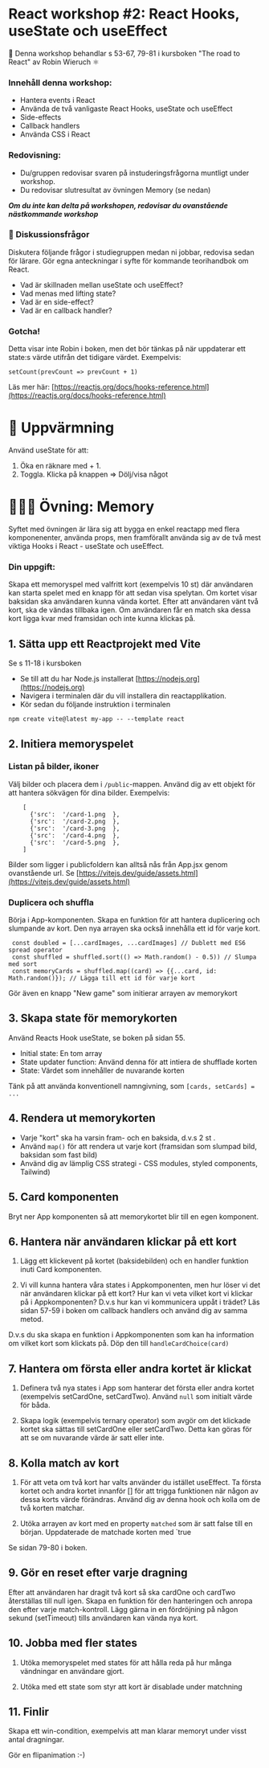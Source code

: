 
# React workshop #2: React Hooks, useState och useEffect  


👋 Denna workshop behandlar s 53-67, 79-81 i kursboken "The road to React" av Robin Wieruch ⚛️ 

### Innehåll denna workshop:
* Hantera events i React
* Använda de två vanligaste React Hooks, useState och useEffect 
* Side-effects
* Callback handlers
* Använda CSS i React


### Redovisning:
* Du/gruppen redovisar svaren på instuderingsfrågorna muntligt under workshop. 
* Du redovisar slutresultat av övningen Memory (se nedan) 

***Om du inte kan delta på workshopen, redovisar du ovanstående nästkommande workshop***

### 💬 Diskussionsfrågor

Diskutera följande frågor i studiegruppen medan ni jobbar, redovisa sedan för lärare. Gör egna anteckningar i syfte för kommande teorihandbok om React.

* Vad är skillnaden mellan useState och useEffect?
* Vad menas med lifting state?
* Vad är en side-effect?
* Vad är en callback handler?

### Gotcha!

Detta visar inte Robin i boken, men det bör tänkas på när uppdaterar ett state:s värde utifrån det tidigare värdet. Exempelvis: 

``` 
setCount(prevCount => prevCount + 1)  
```
Läs mer här: [https://reactjs.org/docs/hooks-reference.html](https://reactjs.org/docs/hooks-reference.html)

# 🏃 Uppvärmning 

Använd useState för att:

1. Öka en räknare med + 1. 
2. Toggla. Klicka på knappen => Dölj/visa något


# 👩🏽‍💻 Övning: Memory

Syftet med övningen är lära sig att bygga en enkel reactapp med flera komponenenter, använda props, men framförallt använda sig av de två mest viktiga Hooks i React - useState och useEffect.

### Din uppgift:

Skapa ett memoryspel med valfritt kort (exempelvis 10 st) där användaren kan starta spelet med en knapp för att sedan visa spelytan. Om kortet visar baksidan ska användaren kunna vända kortet. Efter att användaren vänt två kort, ska de vändas tillbaka igen. Om användaren får en match ska dessa kort ligga kvar med framsidan och inte kunna klickas på. 
 

## 1. Sätta upp ett Reactprojekt med Vite 

Se s 11-18 i kursboken

* Se till att du har Node.js installerat [https://nodejs.org](https://nodejs.org) 
* Navigera i terminalen där du vill installera din reactapplikation.
* Kör sedan du följande instruktion i terminalen

```
npm create vite@latest my-app -- --template react
```


## 2. Initiera memoryspelet

### Listan på bilder, ikoner

Välj bilder och placera dem i `/public`-mappen. Använd dig av ett objekt för att hantera sökvägen för dina bilder. Exempelvis:

```
	[
	  {'src':  '/card-1.png  },
	  {'src':  '/card-2.png  },
	  {'src':  '/card-3.png  },
	  {'src':  '/card-4.png  },
	  {'src':  '/card-5.png  },
	]
```

Bilder som ligger i publicfoldern kan alltså nås från App.jsx genom ovanstående url.
Se [https://vitejs.dev/guide/assets.html](https://vitejs.dev/guide/assets.html)


### Duplicera och shuffla 

Börja i App-komponenten. Skapa en funktion för att hantera duplicering och slumpande av kort. Den nya arrayen ska också innehålla ett id för varje kort. 

```
 const doubled = [...cardImages, ...cardImages] // Dublett med ES6 spread operator
 const shuffled = shuffled.sort(() => Math.random() - 0.5)) // Slumpa med sort
 const memoryCards = shuffled.map((card) => {{...card, id: Math.random()}); // Lägga till ett id för varje kort

```

Gör även en knapp "New game" som initierar arrayen av memorykort


## 3. Skapa state för memorykorten

Använd Reacts Hook useState, se boken på sidan 55.

* Initial state: En tom array
* State updater function: Använd denna för att intiera de shufflade korten
* State: Värdet som innehåller de nuvarande korten

Tänk på att använda konventionell namngivning, som `[cards, setCards] = ...`


## 4. Rendera ut memorykorten

* Varje "kort" ska ha varsin fram- och en baksida, d.v.s 2 st <img>. 
* Använd `map()` för att rendera ut varje kort (framsidan som slumpad bild, baksidan som fast bild) 
* Använd dig av lämplig CSS strategi - CSS modules, styled components, Tailwind)



## 5. Card komponenten

Bryt ner App komponenten så att memorykortet blir till en egen komponent.


## 6. Hantera när användaren klickar på ett kort

1. Lägg ett klickevent på kortet (baksidebilden) och en handler funktion inuti Card komponenten. 

2. Vi vill kunna hantera våra states i Appkomponenten, men hur löser vi det när användaren klickar på ett kort? Hur kan vi veta vilket kort vi klickar på i Appkomponenten? D.v.s hur kan vi kommunicera uppåt i trädet?
Läs sidan 57-59 i boken om callback handlers och använd dig av samma metod. 

D.v.s du ska skapa en funktion i Appkomponenten som kan ha information om vilket kort som klickats på. Döp den till `handleCardChoice(card)`

## 7. Hantera om första eller andra kortet är klickat 
 
 1. Definera två nya states i App som hanterar det första eller andra kortet (exempelvis setCardOne, setCardTwo). Använd `null` som initialt värde för båda.
 
 2. Skapa logik (exempelvis ternary operator) som avgör om det klickade kortet ska sättas till setCardOne eller setCardTwo. Detta kan göras för att se om nuvarande värde är satt eller inte. 

 
## 8. Kolla match av kort

1. För att veta om två kort har valts använder du istället useEffect. Ta första kortet och andra kortet innanför [] för att trigga funktionen när någon av dessa korts värde förändras. Använd dig av denna hook och kolla om de två korten matchar.

2. Utöka arrayen av kort med en property `matched` som är satt false till en början. Uppdaterade de matchade korten med `true

Se sidan 79-80 i boken.


## 9. Gör en reset efter varje dragning
 
Efter att användaren har dragit två kort så ska cardOne och cardTwo återställas till null igen. Skapa en funktion för den hanteringen och anropa den efter varje match-kontroll. Lägg gärna in en fördröjning på någon sekund (setTimeout) tills användaren kan vända nya kort.

## 10. Jobba med fler states 

1. Utöka memoryspelet med states för att hålla reda på hur många vändningar en användare gjort. 

2. Utöka med ett state som styr att kort är disablade under matchning

## 11. Finlir

Skapa ett win-condition, exempelvis att man klarar memoryt under visst antal dragningar. 

Gör en flipanimation :-)
